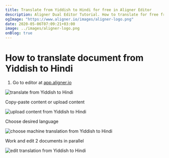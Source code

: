 ```yaml
---
title: Translate from Yiddish to Hindi for free in Aligner Editor
description: Aligner Dual Editor Tutorial. How to translate for free from Yiddish to Hindi. Aligner is multilingual document management platform. 
ogImage: "https://www.aligner.io/images/aligner-logo.png"
date: 2020-05-06T07:09:21+03:00
image: ../images/aligner-logo.png
onBlog: true
---
```


# How to translate document from Yiddish to Hindi

1. Go to editor at [app.aligner.io](https://app.aligner.io "Aligner App web page")

![translate from Yiddish to Hindi](../aligner-blank-editor.png "translate from Yiddish to Hindi")

Copy-paste content or upload content

![upload content from Yiddish to Hindi](../aligner-uploaded-document.png "upload content from Yiddish to Hindi")

Choose desired language

![choose machine translation from Yiddish to Hindi](../aligner-language-dropdown.png "choose machine translation from Yiddish to Hindi")

Work and edit 2 documents in parallel

![edit translation from Yiddish to Hindi](../aligner-double-sitded-editor.png "edit translation from Yiddish to Hindi")

